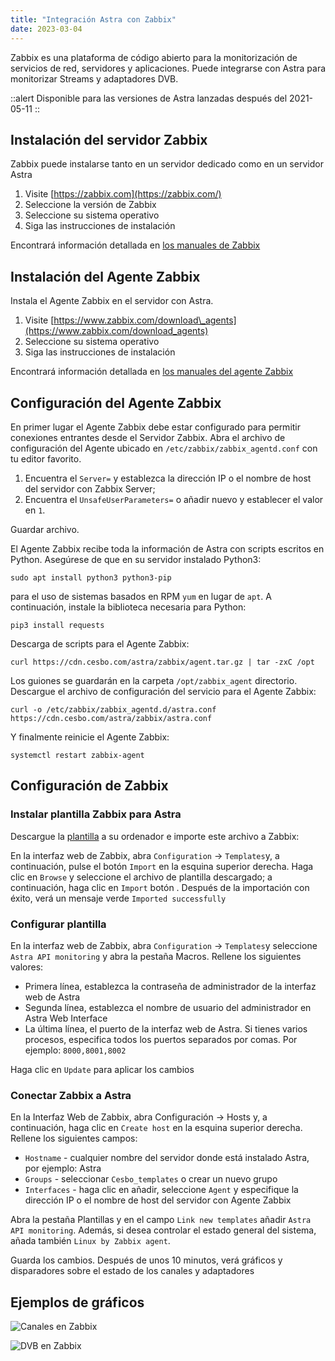 ```yaml
---
title: "Integración Astra con Zabbix"
date: 2023-03-04
---
```


Zabbix es una plataforma de código abierto para la monitorización de servicios de red, servidores y aplicaciones. Puede integrarse con Astra para monitorizar Streams y adaptadores DVB.

::alert
Disponible para las versiones de Astra lanzadas después del 2021-05-11
::

## Instalación del servidor Zabbix[](https://help.cesbo.com/astra/monitoring/export/zabbix#zabbix-server-installation)

Zabbix puede instalarse tanto en un servidor dedicado como en un servidor Astra

1. Visite [https://zabbix.com](https://zabbix.com/)
2. Seleccione la versión de Zabbix
3. Seleccione su sistema operativo
4. Siga las instrucciones de instalación

Encontrará información detallada en [los manuales de Zabbix](https://www.zabbix.com/manuals)

## Instalación del Agente Zabbix[](https://help.cesbo.com/astra/monitoring/export/zabbix#zabbix-agent-installation)

Instala el Agente Zabbix en el servidor con Astra.

1. Visite [https://www.zabbix.com/download\_agents](https://www.zabbix.com/download_agents)
2. Seleccione su sistema operativo
3. Siga las instrucciones de instalación

Encontrará información detallada en [los manuales del agente Zabbix](https://www.zabbix.com/documentation/current/manual/concepts/agent)

## Configuración del Agente Zabbix[](https://help.cesbo.com/astra/monitoring/export/zabbix#zabbix-agent-configuration)

En primer lugar el Agente Zabbix debe estar configurado para permitir conexiones entrantes desde el Servidor Zabbix. Abra el archivo de configuración del Agente ubicado en `/etc/zabbix/zabbix_agentd.conf` con tu editor favorito.

1. Encuentra el `Server=` y establezca la dirección IP o el nombre de host del servidor con Zabbix Server;
2. Encuentra el `UnsafeUserParameters=` o añadir nuevo y establecer el valor en `1`.

Guardar archivo.

El Agente Zabbix recibe toda la información de Astra con scripts escritos en Python. Asegúrese de que en su servidor instalado Python3:

```
sudo apt install python3 python3-pip
```

para el uso de sistemas basados en RPM `yum` en lugar de `apt`. A continuación, instale la biblioteca necesaria para Python:

```
pip3 install requests
```

Descarga de scripts para el Agente Zabbix:

```
curl https://cdn.cesbo.com/astra/zabbix/agent.tar.gz | tar -zxC /opt
```

Los guiones se guardarán en la carpeta `/opt/zabbix_agent` directorio. Descargue el archivo de configuración del servicio para el Agente Zabbix:

```
curl -o /etc/zabbix/zabbix_agentd.d/astra.conf https://cdn.cesbo.com/astra/zabbix/astra.conf
```

Y finalmente reinicie el Agente Zabbix:

```
systemctl restart zabbix-agent
```

## Configuración de Zabbix[](https://help.cesbo.com/astra/monitoring/export/zabbix#zabbix-configuration)

### Instalar plantilla Zabbix para Astra

Descargue la [plantilla](https://cdn.cesbo.com/astra/zabbix/zbx_astra.xml) a su ordenador e importe este archivo a Zabbix:

En la interfaz web de Zabbix, abra `Configuration` -> `Templates`y, a continuación, pulse el botón `Import` en la esquina superior derecha. Haga clic en `Browse` y seleccione el archivo de plantilla descargado; a continuación, haga clic en `Import` botón . Después de la importación con éxito, verá un mensaje verde `Imported successfully`

### Configurar plantilla

En la interfaz web de Zabbix, abra `Configuration` -> `Templates`y seleccione `Astra API monitoring` y abra la pestaña Macros. Rellene los siguientes valores:

- Primera línea, establezca la contraseña de administrador de la interfaz web de Astra
- Segunda línea, establezca el nombre de usuario del administrador en Astra Web Interface
- La última línea, el puerto de la interfaz web de Astra. Si tienes varios procesos, especifica todos los puertos separados por comas. Por ejemplo: `8000,8001,8002`

Haga clic en `Update` para aplicar los cambios

### Conectar Zabbix a Astra

En la Interfaz Web de Zabbix, abra Configuración -> Hosts y, a continuación, haga clic en `Create host` en la esquina superior derecha. Rellene los siguientes campos:

- `Hostname` - cualquier nombre del servidor donde está instalado Astra, por ejemplo: Astra
- `Groups` - seleccionar `Cesbo_templates` o crear un nuevo grupo
- `Interfaces` - haga clic en añadir, seleccione `Agent` y especifique la dirección IP o el nombre de host del servidor con Agente Zabbix

Abra la pestaña Plantillas y en el campo `Link new templates` añadir `Astra API monitoring`. Además, si desea controlar el estado general del sistema, añada también `Linux by Zabbix agent`.

Guarda los cambios. Después de unos 10 minutos, verá gráficos y disparadores sobre el estado de los canales y adaptadores

## Ejemplos de gráficos[](https://help.cesbo.com/astra/monitoring/export/zabbix#chart-examples)

![Canales en Zabbix](https://cdn.cesbo.com/help/astra/monitoring/export/zabbix/zabbix-channel.png)

![DVB en Zabbix](https://cdn.cesbo.com/help/astra/monitoring/export/zabbix/zabbix-dvb.png)
